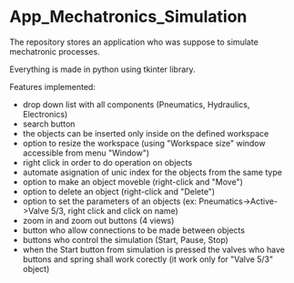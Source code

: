 # App_Mechatronics_Simulation

The repository stores an application who was suppose to simulate mechatronic processes.

Everything is made in python using tkinter library.

Features implemented:
- drop down list with all components (Pneumatics, Hydraulics, Electronics)
- search button
- the objects can be inserted only inside on the defined workspace
- option to resize the workspace (using "Workspace size" window accessible from menu "Window")
- right click in order to do operation on objects
- automate asignation of unic index for the objects from the same type
- option to make an object moveble (right-click and "Move")
- option to delete an object (right-click and "Delete")
- option to set the parameters of an objects (ex: Pneumatics->Active->Valve 5/3, right click and click on name)
- zoom in and zoom out buttons (4 views)
- button who allow connections to be made between objects
- buttons who control the simulation (Start, Pause, Stop)
- when the Start button from simulation is pressed the valves who have buttons and spring shall work corectly (it work only for "Valve 5/3" object)
